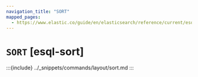 ```yaml
---
navigation_title: "SORT"
mapped_pages:
  - https://www.elastic.co/guide/en/elasticsearch/reference/current/esql-commands.html#esql-sort
---
```


# `SORT` [esql-sort]

:::{include} ../_snippets/commands/layout/sort.md
:::
